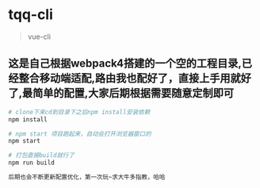 # tqq-cli

> vue-cli

## 这是自己根据webpack4搭建的一个空的工程目录,已经整合移动端适配,路由我也配好了，直接上手用就好了,最简单的配置,大家后期根据需要随意定制即可

``` bash
# clone下来cd到目录下之后npm install安装依赖
npm install

# npm start 项目跑起来，自动会打开浏览器窗口的
npm start

# 打包直接build就行了
npm run build

后期也会不断更新配置优化，第一次玩~求大牛多指教，哈哈

